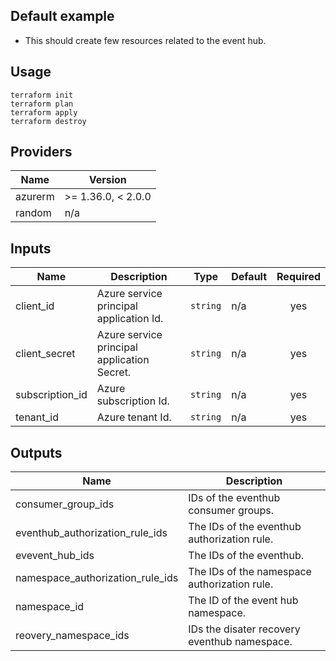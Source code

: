 ## Default example

- This should create few resources related to the event hub.

## Usage
```
terraform init
terraform plan
terraform apply
terraform destroy
```
<!-- BEGINNING OF PRE-COMMIT-TERRAFORM DOCS HOOK -->
## Providers

| Name | Version |
|------|---------|
| azurerm | >= 1.36.0, < 2.0.0 |
| random | n/a |

## Inputs

| Name | Description | Type | Default | Required |
|------|-------------|------|---------|:-----:|
| client\_id | Azure service principal application Id. | `string` | n/a | yes |
| client\_secret | Azure service principal application Secret. | `string` | n/a | yes |
| subscription\_id | Azure subscription Id. | `string` | n/a | yes |
| tenant\_id | Azure tenant Id. | `string` | n/a | yes |

## Outputs

| Name | Description |
|------|-------------|
| consumer\_group\_ids | IDs of the eventhub consumer groups. |
| eventhub\_authorization\_rule\_ids | The IDs of the eventhub authorization rule. |
| evevent\_hub\_ids | The IDs of the eventhub. |
| namespace\_authorization\_rule\_ids | The IDs of the namespace authorization rule. |
| namespace\_id | The ID of the event hub namespace. |
| reovery\_namespace\_ids | IDs the disater recovery eventhub namespace. |

<!-- END OF PRE-COMMIT-TERRAFORM DOCS HOOK -->
